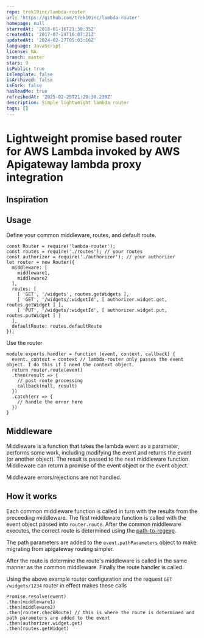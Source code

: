 ```yaml
---
repo: trek10inc/lambda-router
url: 'https://github.com/trek10inc/lambda-router'
homepage: null
starredAt: '2018-01-16T21:30:35Z'
createdAt: '2017-07-24T16:07:21Z'
updatedAt: '2024-02-27T05:03:16Z'
language: JavaScript
license: NA
branch: master
stars: 9
isPublic: true
isTemplate: false
isArchived: false
isFork: false
hasReadMe: true
refreshedAt: '2025-02-25T21:20:30.230Z'
description: Simple lightweight lambda router
tags: []
---
```


# Lightweight promise based router for AWS Lambda invoked by AWS Apigateway lambda proxy integration

## Inspiration

## Usage
Define your common middleware, routes, and default route.
```
const Router = require('lambda-router');
const routes = require('./routes'); // your routes
const authorizer = require('./authorizer'); // your authorizer
let router = new Router({
  middleware: [
  	middleware1,
  	middleware2
  ],
  routes: [
  	[ 'GET', '/widgets', routes.getWidgets ],
  	[ 'GET', '/widgets/:widgetId', [ authorizer.widget.get, routes.getWidget ] ],
  	[ 'PUT', '/widgets/:widgetId', [ authorizer.widget.put, routes.putWidget ] ]
  ],
  defaultRoute: routes.defaultRoute
});
```

Use the router
```
module.exports.handler = function (event, context, callback) {
  event._context = context // lambda-router only passes the event object. I do this if I need the context object.
  return router.route(event)
  .then(result => {
  	// post route processing
  	callback(null, result)
  })
  .catch(err => {
  	// handle the error here
  })
}
```

## Middleware
Middleware is a function that takes the lambda event as a parameter, performs some work, including modifying the event and returns the event (or another object).
The result is passed to the next middleware function. Middleware can return a promise of the event object or the event object.

Middleware errors/rejections are not handled.

## How it works
Each common middleware function is called in turn with the results from the preceeding middleware. The first middleware function is called with the event object passed into `router.route`.
After the common middleware executes, the correct route is determined using the [path-to-regexp](https://github.com/pillarjs/path-to-regexp).

The path parameters are added to the `event.pathParameters` object to make migrating from apigateway routing simpler.

After the route is determine the route's middleware is called in the same manner as the common middleware. Finally the route handler is called.

Using the above example router configuration and the request `GET /widgets/1234` router in effect makes these calls
```
Promise.resolve(event)
.then(middleware1)
.then(middleware2)
.then(router.checkRoute) // this is where the route is determined and path parameters are added to the event
.then(authorizer.widget.get)
.then(routes.getWidget)
```
